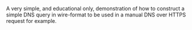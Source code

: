 A very simple, and educational only, demonstration of how to construct a simple DNS query in wire-format to be used in a manual DNS over HTTPS request for example.